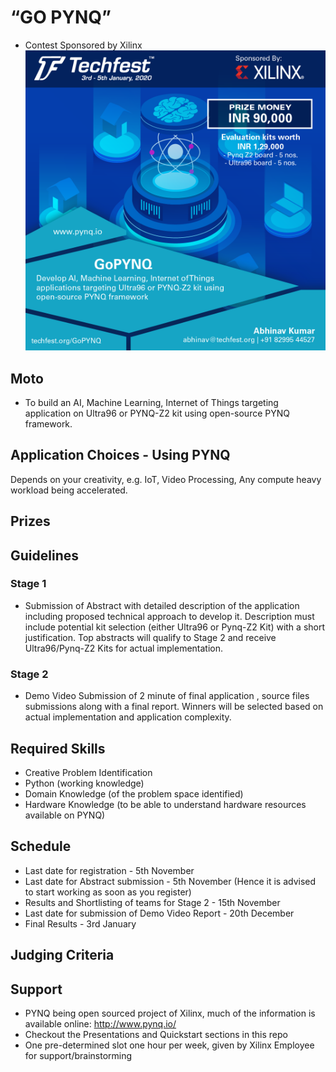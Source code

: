 # “GO PYNQ” 
- Contest Sponsored by Xilinx
![GO PYNQ](./logo.JPG)

## Moto
- To build an AI, Machine Learning, Internet of Things targeting application on Ultra96 or PYNQ-Z2 kit using open-source PYNQ framework.

## Application Choices - Using PYNQ
Depends on your creativity, e.g. IoT, Video Processing, Any compute heavy
workload being accelerated.

## Prizes

## Guidelines
### Stage 1 
- Submission of Abstract with detailed description of the application including proposed
technical approach to develop it. Description must include potential kit selection (either Ultra96 or
Pynq-Z2 Kit) with a short justification. Top abstracts will qualify to Stage 2 and receive
Ultra96/Pynq-Z2 Kits for actual implementation.
### Stage 2 
- Demo Video Submission of 2 minute of final application , source files submissions along with
a final report. Winners will be selected based on actual implementation and application complexity.

## Required Skills

- Creative Problem Identification
- Python (working knowledge)
- Domain Knowledge (of the problem space identified)
- Hardware Knowledge (to be able to understand hardware resources available on PYNQ)

## Schedule
- Last date for registration - 5th November
- Last date for Abstract submission - 5th November (Hence it is advised to start working as soon as you
register)
- Results and Shortlisting of teams for Stage 2 - 15th November
- Last date for submission of Demo Video Report - 20th December
- Final Results - 3rd January

## Judging Criteria

## Support

- PYNQ being open sourced project of Xilinx, much of the information is available online: http://www.pynq.io/
- Checkout the Presentations and Quickstart sections in this repo
- One pre-determined slot one hour per week, given by Xilinx Employee for support/brainstorming 

